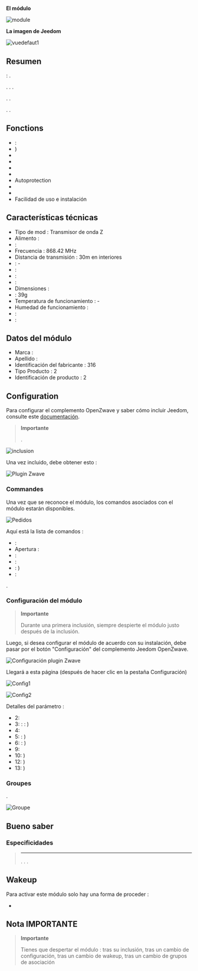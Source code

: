 # 

**El módulo**

![module](images/philio.psp01/module.jpg)

**La imagen de Jeedom**

![vuedefaut1](images/philio.psp01/vuedefaut1.jpg)

## Resumen

 : .

. . .

. .

. .

## Fonctions

-   : 
-   )
-   
-   
-   
-   
-   Autoprotection
-   
-   
-   Facilidad de uso e instalación

## Características técnicas

-   Tipo de mod : Transmisor de onda Z
-   Alimento : 
-    : 
-   Frecuencia : 868.42 MHz
-   Distancia de transmisión : 30m en interiores
-    : -
-    : 
-    : 
-    : 
-   Dimensiones : 
-    : 39g
-   Temperatura de funcionamiento : -
-   Humedad de funcionamiento : 
-    : 
-    : 

## Datos del módulo

-   Marca : 
-   Apellido : 
-   Identificación del fabricante : 316
-   Tipo Producto : 2
-   Identificación de producto : 2

## Configuration

Para configurar el complemento OpenZwave y saber cómo incluir Jeedom, consulte este [documentación](https://doc.jeedom.com/es_ES/plugins/automation%20protocol/openzwave/).

> **Importante**
>
> .

![inclusion](images/philio.psp01/inclusion.jpg)

Una vez incluido, debe obtener esto :

![Plugin Zwave](images/philio.psp01/information.jpg)

### Commandes

Una vez que se reconoce el módulo, los comandos asociados con el módulo estarán disponibles.

![Pedidos](images/philio.psp01/commandes.jpg)

Aquí está la lista de comandos :

-    : 
-   Apertura : 
-    : 
-    : 
-    : )
-    : 

.

### Configuración del módulo

> **Importante**
>
> Durante una primera inclusión, siempre despierte el módulo justo después de la inclusión.

Luego, si desea configurar el módulo de acuerdo con su instalación, debe pasar por el botón "Configuración" del complemento Jeedom OpenZwave.

![Configuración plugin Zwave](images/plugin/bouton_configuration.jpg)

Llegará a esta página (después de hacer clic en la pestaña Configuración)

![Config1](images/philio.psp01/config1.jpg)

![Config2](images/philio.psp01/config2.jpg)

Detalles del parámetro :

-   2: 
-   3:  : : )
-   4: 
-   5:  : )
-   6:  : )
-   9: 
-   10: )
-   12: )
-   13: )

### Groupes

.

![Groupe](images/philio.psp01/groupe.jpg)

## Bueno saber

### Especificidades

> ****
>
> . . .

## Wakeup

Para activar este módulo solo hay una forma de proceder :

-   

## Nota IMPORTANTE

> **Importante**
>
> Tienes que despertar el módulo : tras su inclusión, tras un cambio de configuración, tras un cambio de wakeup, tras un cambio de grupos de asociación
